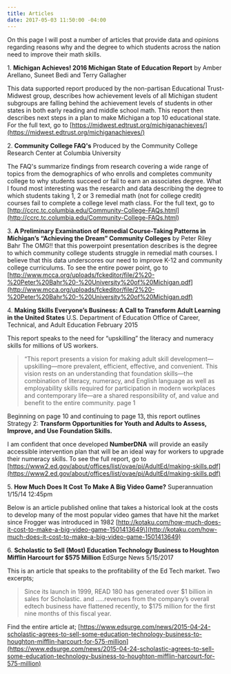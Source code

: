 ```yaml
---
title: Articles
date: 2017-05-03 11:50:00 -04:00
---
```


On this page I will post a number of articles that provide data and opinions regarding reasons why and the degree to which students across the nation need to improve their math skills.

1\. **Michigan Achieves! 2016 Michigan State of Education Report** by Amber Arellano, Suneet Bedi and Terry Gallagher

This data supported report produced by the non-partisan
Educational Trust-Midwest group, describes how achievement levels of all Michigan student subgroups are falling behind
the achievement levels of students in other states in both early reading and middle school math.  This report then describes next steps in a plan to make Michigan a top 10 educational state.  For the full text, go to  [https://midwest.edtrust.org/michiganachieves/](https://midwest.edtrust.org/michiganachieves/)

2\. **Community College FAQ's** Produced by the Community College Research Center at Columbia University

The FAQ's summarize findings from research covering a wide range of topics from the demographics of who enrolls and  completes community college to why students succeed or fail to earn an associates degree. What I found most interesting was the research and data describing the degree to which students taking 1, 2 or 3 remedial math (not for college credit) courses fail to complete a college level math class. For the full text, go to [http://ccrc.tc.columbia.edu/Community-College-FAQs.html](http://ccrc.tc.columbia.edu/Community-College-FAQs.html)

3\. **A Preliminary Examination of Remedial Course-Taking Patterns in Michigan’s “Achieving the Dream” Community Colleges** by Peter Riley Bahr
The OMG!! that this powerpoint presentation describes is the  degree to which community college students struggle in remedial math courses. I believe that this data underscores our need to improve  K-12 and community college curriculums.  To see the entire power point, go to [http://www.mcca.org/uploads/fckeditor/file/2%20-%20Peter%20Bahr%20-%20University%20of%20Michigan.pdf](http://www.mcca.org/uploads/fckeditor/file/2%20-%20Peter%20Bahr%20-%20University%20of%20Michigan.pdf)

4\. **Making Skills Everyone’s Business: A Call to Transform Adult Learning in the United States**
U.S. Department of Education Office of Career, Technical, and Adult Education February 2015

This report speaks to the need for “upskilling” the literacy and numeracy skills for millions of US workers.

> “This report presents a vision for making adult skill
> development—upskilling—more prevalent, efficient,
> effective, and convenient. This vision rests on an
> understanding that foundation skills—the combination of
> literacy, numeracy, and English language as well as
> employability skills required for participation in modern
> workplaces and contemporary life—are a shared
> responsibility of, and value and benefit to the entire
> community. page 1

Beginning on page 10 and continuing to page 13, this report outlines Strategy 2: **Transform Opportunities for Youth and Adults to Assess, Improve, and Use Foundation Skills.**

I am confident that once developed **NumberDNA** will provide an easily accessible intervention plan that
will be an ideal way for workers to upgrade their numeracy skills.  To see the full report, go to [https://www2.ed.gov/about/offices/list/ovae/pi/AdultEd/making-skills.pdf](https://www2.ed.gov/about/offices/list/ovae/pi/AdultEd/making-skills.pdf)

5\. **How Much Does It Cost To Make A Big Video Game?** Superannuation 1/15/14 12:45pm

Below is an article published online that takes a historical look at the costs to develop many of the most popular video games that have hit the market since Frogger was introduced in 1982
\[http://kotaku.com/how-much-does-it-cost-to-make-a-big-video-game-1501413649\](http://kotaku.com/how-much-does-it-cost-to-make-a-big-video-game-1501413649)

6\. **Scholastic to Sell (Most) Education Technology Business to Houghton Mifflin Harcourt for $575 Million**  EdSurge News   5/15/2017

This is an article that speaks to the profitability of the Ed Tech market.  Two excerpts;

> Since its launch in 1999, READ 180 has generated over $1 billion in sales for Scholastic.  and  …..revenues from the company’s overall edtech business have flattened recently, to $175 million for the first nine months of this fiscal year.

Find the entire article at; [https://www.edsurge.com/news/2015-04-24-scholastic-agrees-to-sell-some-education-technology-business-to-houghton-mifflin-harcourt-for-575-million](https://www.edsurge.com/news/2015-04-24-scholastic-agrees-to-sell-some-education-technology-business-to-houghton-mifflin-harcourt-for-575-million)